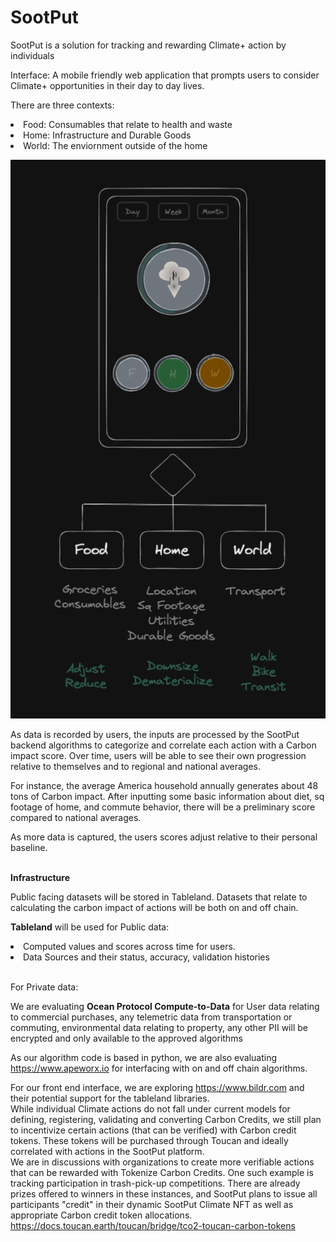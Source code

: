 # SootPut
SootPut is a solution for tracking and rewarding Climate+ action by individuals

Interface: A mobile friendly web application that prompts users to consider Climate+ opportunities in their day to day lives.

There are three contexts:
<li>Food:
Consumables that relate to health and waste

<li>Home: 
Infrastructure and Durable Goods

<li>World: 
The enviornment outside of the home

![High-Level](https://github.com/davepander/sootput/blob/main/img/SootPut%20App%20v.1.png)

As data is recorded by users, the inputs are processed by the SootPut backend algorithms to categorize and correlate each action with 
a Carbon impact score. Over time, users will be able to see their own progression relative to themselves and to regional and national averages.
<p>For instance, the average America household annually generates about 48 tons of Carbon impact. After inputting some basic information about diet, 
sq footage of home, and commute behavior, there will be a preliminary score compared to national averages.

As more data is captured, the users scores adjust relative to their personal baseline.

<br>
<B>Infrastructure</b>
<p>Public facing datasets will be stored in Tableland.
Datasets that relate to calculating the carbon impact of actions 
will be both on and off chain. </p>

<p><B>Tableland</b> will be used for Public data:</p>
<li>Computed values and scores across time for users.</li>
<li>Data Sources and their status, accuracy, validation histories</li>
<br>
<p>For Private data:</p>
<p>We are evaluating
<b>Ocean Protocol Compute-to-Data</b>  for 
User data relating to commercial purchases, any telemetric data from
transportation or commuting, environmental data relating to property, any
other PII will be encrypted and only available to the approved algorithms
</p>

As our algorithm code is based in python, we are also evaluating 
https://www.apeworx.io for interfacing with on and off chain algorithms.

For our front end interface, we are exploring https://www.bildr.com and their potential 
support for the tableland libraries.
<br>
While individual Climate actions do not fall under current models for defining, registering, validating and
converting Carbon Credits, we still plan to incentivize certain actions (that can be verified) with Carbon credit tokens.
These tokens will be purchased through Toucan and ideally correlated with actions in the SootPut platform.
<br>
We are in discussions with organizations to create more verifiable actions that can be rewarded with Tokenize Carbon Credits.
One such example is tracking participation in trash-pick-up competitions. There are already prizes offered to winners in these instances, and SootPut plans to issue all participants
"credit" in their dynamic SootPut Climate NFT as well as appropriate Carbon credit token allocations.
https://docs.toucan.earth/toucan/bridge/tco2-toucan-carbon-tokens
